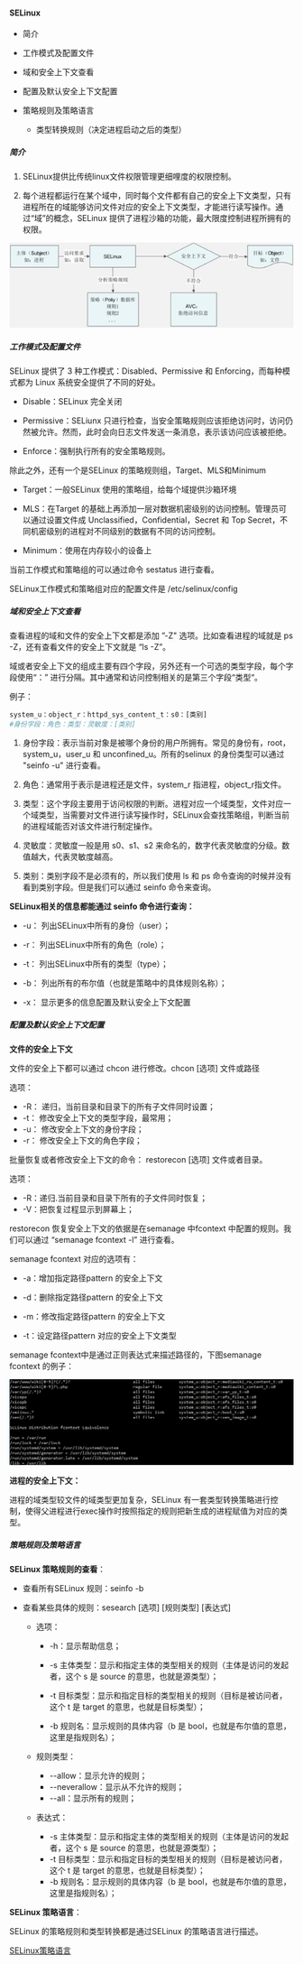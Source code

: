 #### SELinux

- 简介

- 工作模式及配置文件

- 域和安全上下文查看

- 配置及默认安全上下文配置

- 策略规则及策略语言
  
  - 类型转换规则（决定进程启动之后的类型）

##### 简介

1. SELinux提供比传统linux文件权限管理更细哩度的权限控制。

2. 每个进程都运行在某个域中，同时每个文件都有自己的安全上下文类型，只有进程所在的域能够访问文件对应的安全上下文类型，才能进行读写操作。通过“域”的概念，SELinux 提供了进程沙箱的功能，最大限度控制进程所拥有的权限。

![](img/SELinux原理.jpg)

##### 工作模式及配置文件

SELinux 提供了 3 种工作模式：Disabled、Permissive 和 Enforcing，而每种模式都为 Linux 系统安全提供了不同的好处。

- Disable：SELinux 完全关闭

- Permissive：SELiunx 只进行检查，当安全策略规则应该拒绝访问时，访问仍然被允许。然而，此时会向日志文件发送一条消息，表示该访问应该被拒绝。

- Enforce：强制执行所有的安全策略规则。

除此之外，还有一个是SELinux 的策略规则组，Target、MLS和Minimum

- Target：一般SELinux 使用的策略组，给每个域提供沙箱环境

- MLS：在Target 的基础上再添加一层对数据机密级别的访问控制。管理员可以通过设置文件成 Unclassified，Confidential，Secret 和 Top Secret，不同机密级别的进程对不同级别的数据有不同的访问控制。

- Minimum：使用在内存较小的设备上

当前工作模式和策略组的可以通过命令 sestatus 进行查看。<br>

SELinux工作模式和策略组对应的配置文件是 /etc/selinux/config 

##### 域和安全上下文查看

查看进程的域和文件的安全上下文都是添加 ”-Z" 选项。比如查看进程的域就是 ps -Z，还有查看文件的安全上下文就是 “ls -Z”。<br>

域或者安全上下文的组成主要有四个字段，另外还有一个可选的类型字段，每个字段使用“：” 进行分隔。其中通常和访问控制相关的是第三个字段“类型“。

例子：

```bash
system_u：object_r：httpd_sys_content_t：s0：[类别]
#身份字段：角色：类型：灵敏度：[类别]
```

1. 身份字段：表示当前对象是被哪个身份的用户所拥有。常见的身份有，root，system_u，user_u 和 unconfined_u。所有的selinux 的身份类型可以通过 "seinfo -u" 进行查看。

2. 角色：通常用于表示是进程还是文件，system_r 指进程，object_r指文件。

3. 类型：这个字段主要用于访问权限的判断。进程对应一个域类型，文件对应一个域类型，当需要对文件进行读写操作时，SELinux会查找策略组，判断当前的进程域能否对该文件进行制定操作。

4. 灵敏度：灵敏度一般是用 s0、s1、s2 来命名的，数字代表灵敏度的分级。数值越大，代表灵敏度越高。

5. 类别：类别字段不是必须有的，所以我们使用 ls 和 ps 命令查询的时候并没有看到类别字段。但是我们可以通过 seinfo 命令来查询。

**SELinux相关的信息都能通过 seinfo 命令进行查询：**

- \-u： 列出SELinux中所有的身份（user）；  

- \-r： 列出SELinux中所有的角色（role）；  

- \-t： 列出SELinux中所有的类型（type）；  

- \-b： 列出所有的布尔值（也就是策略中的具体规则名称）；  

- \-x： 显示更多的信息配置及默认安全上下文配置

##### 配置及默认安全上下文配置

**文件的安全上下文**

文件的安全上下都可以通过 chcon 进行修改。chcon [选项] 文件或路径

选项：

- -R： 递归，当前目录和目录下的所有子文件同时设置；
- -t： 修改安全上下文的类型字段，最常用；
- -u： 修改安全上下文的身份字段；
- -r： 修改安全上下文的角色字段；

批量恢复或者修改安全上下文的命令： restorecon [选项] 文件或者目录。

选项：

- -R：递归.当前目录和目录下所有的子文件同时恢复；
- -V：把恢复过程显示到屏幕上；

restorecon 恢复安全上下文的依据是在semanage 中fcontext 中配置的规则。我们可以通过 “semanage fcontext -l” 进行查看。

semanage fcontext 对应的选项有：

- \-a：增加指定路径pattern 的安全上下文

- \-d：删除指定路径pattern 的安全上下文

- \-m：修改指定路径pattern 的安全上下文

- \-t：设定路径pattern 对应的安全上下文类型

semanage fcontext中是通过正则表达式来描述路径的，下图semanage fcontext 的例子：

![](img/semanage_fcontext_list.PNG)

**进程的安全上下文：**

进程的域类型较文件的域类型更加复杂，SELinux 有一套类型转换策略进行控制，使得父进程进行exec操作时按照指定的规则把新生成的进程赋值为对应的类型。

##### 策略规则及策略语言

**SELinux 策略规则的查看**：

- 查看所有SELinux 规则：seinfo \-b

- 查看某些具体的规则：sesearch [选项] [规则类型] [表达式]
  
  - 选项：
    
    - -h：显示帮助信息；
    
    - -s 主体类型：显示和指定主体的类型相关的规则（主体是访问的发起者，这个 s 是 source 的意思，也就是源类型）；
    
    - -t 目标类型：显示和指定目标的类型相关的规则（目标是被访问者，这个 t 是 target 的意思，也就是目标类型）；
    
    - -b 规则名：显示规则的具体内容（b 是 bool，也就是布尔值的意思，这里是指规则名）；
  
  - 规则类型：
    
    - --allow：显示允许的规则；
    - --neverallow：显示从不允许的规则；
    - --all：显示所有的规则；
  
  - 表达式：
    
    - -s 主体类型：显示和指定主体的类型相关的规则（主体是访问的发起者，这个 s 是 source 的意思，也就是源类型）；
    - -t 目标类型：显示和指定目标的类型相关的规则（目标是被访问者，这个 t 是 target 的意思，也就是目标类型）；
    - -b 规则名：显示规则的具体内容（b 是 bool，也就是布尔值的意思，这里是指规则名）；

**SELinux 策略语言**：

SELinux 的策略规则和类型转换都是通过SELinux 的策略语言进行描述。

[SELinux策略语言](https://blog.csdn.net/fybon/article/details/42263813)
